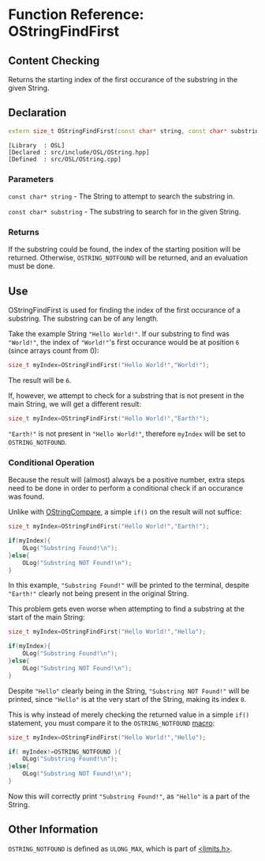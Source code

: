 # Function Reference: OStringFindFirst
## Content Checking
Returns the starting index of the first occurance of the substring in the given String.

## Declaration
```cpp
extern size_t OStringFindFirst(const char* string, const char* substring);
```
```
[Library  : OSL]
[Declared : src/include/OSL/OString.hpp]
[Defined  : src/OSL/OString.cpp]
```

### Parameters
`const char* string` - The String to attempt to search the substring in.

`const char* substring` - The substring to search for in the given String.

### Returns
If the substring could be found, the index of the starting position will be returned.
Otherwise, `OSTRING_NOTFOUND` will be returned, and an evaluation must be done.

## Use
OStringFindFirst is used for finding the index of the first occurance of a substring. The substring can be of any length.

Take the example String `"Hello World!"`.
If our substring to find was `"World!"`, the index of `"World!"`'s first occurance would be at position `6` (since arrays count from 0):
```cpp
size_t myIndex=OStringFindFirst("Hello World!","World!");
```
The result will be `6`.

If, however, we attempt to check for a substring that is not present in the main String, we will get a different result:
```cpp
size_t myIndex=OStringFindFirst("Hello World!","Earth!");
```
`"Earth!"` is not present in `"Hello World!"`, therefore `myIndex` will be set to `OSTRING_NOTFOUND`.

### Conditional Operation
Because the result will (almost) always be a positive number, extra steps need to be done in order to perform a conditional check if an occurance was found.

Unlike with [OStringCompare](https://github.com/RosettaHS/OrionAPI/blob/main/docs/Function%20Reference/OStringCompare.md), a simple `if()` on the result will not suffice:
```cpp
size_t myIndex=OStringFindFirst("Hello World!","Earth!");

if(myIndex){
	OLog("Substring Found!\n");
}else{
	OLog("Substring NOT Found!\n");
}
```
In this example, `"Substring Found!"` will be printed to the terminal, despite `"Earth!"` clearly not being present in the original String.

This problem gets even worse when attempting to find a substring at the start of the main String:
```cpp
size_t myIndex=OStringFindFirst("Hello World!","Hello");

if(myIndex){
	OLog("Substring Found!\n");
}else{
	OLog("Substring NOT Found!\n");
}
```
Despite `"Hello"` clearly being in the String, `"Substring NOT Found!"` will be printed, since `"Hello"` is at the very start of the String, making its index `0`.

This is why instead of merely checking the returned value in a simple `if()` statement, you must compare it to the `OSTRING_NOTFOUND` [macro](https://www.educba.com/macros-in-c/):
```cpp
size_t myIndex=OStringFindFirst("Hello World!","Hello");

if( myIndex!=OSTRING_NOTFOUND ){
	OLog("Substring Found!\n");
}else{
	OLog("Substring NOT Found!\n");
}
```
Now this will correctly print `"Substring Found!"`, as `"Hello"` is a part of the String.

## Other Information
`OSTRING_NOTFOUND` is defined as `ULONG_MAX`, which is part of [<limits.h>](https://cplusplus.com/reference/climits/).